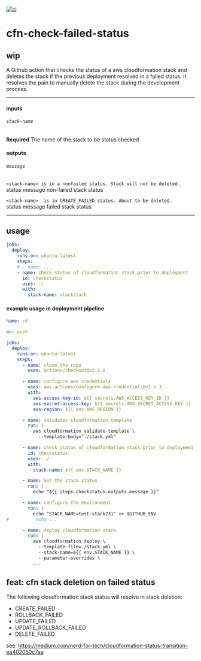 [![ci](https://github.com/Balou9/cfn-check-failed-status/workflows/ci/badge.svg)](https://github.com/Balou9/cfn-check-failed-status/actions)

# cfn-check-failed-status

## wip

A Github action that checks the status of a aws cloudformation stack and deletes the stack if the previous deployment resolved in a failed status. It resolves the pain to manually delete the stack during the development process.

---
#### inputs

###### `stack-name`

**Required** The name of the stack to be status checked

#### outputs

###### `message`

`<stack-name> is in a nonfailed status. Stack will not be deleted.`  
status message non-failed stack status

`<stack-name>  is in CREATE_FAILED status. About to be deleted.`   
status message failed stack status

---

## usage

```yml
jobs:
  deploy:
    runs-on: ubuntu-latest
    steps:  
    # - name: ...
    - name: check status of cloudformation stack prior to deployment
      id: checkstatus
      uses: ./
      with:
        stack-name: stackstack
```

#### example usage in deployment pipeline

```yml
name: cd

on: push

jobs:
  deploy:
    runs-on: ubuntu-latest
    steps:
      - name: clone the repo
        uses: actions/checkout@v2.5.0

      - name: configure aws credentials
        uses: aws-actions/configure-aws-credentials@v1.5.3
        with:
          aws-access-key-id: ${{ secrets.AWS_ACCESS_KEY_ID }}
          aws-secret-access-key: ${{ secrets.AWS_SECRET_ACCESS_KEY }}
          aws-region: ${{ env.AWS_REGION }}

      - name: validates cloudformation template
        run: |
          aws cloudformation validate-template \
            --template-body="./stack.yml"

      - name: check status of cloudformation stack prior to deployment
        id: checkstatus
        uses: ./
        with:
          stack-name: ${{ env.STACK_NAME }}

      - name: Get the stack status
        run: |
          echo "${{ steps.checkstatus.outputs.message }}"

      - name: configure the environment
        run: |
          echo "STACK_NAME=test-stack231" >> $GITHUB_ENV
#          echo ...

      - name: deploy cloudformation stack
        run: |
          aws cloudformation deploy \
            --template-file=./stack.yml \
            --stack-name=${{ env.STACK_NAME }} \
            --parameter-overrides \
          ...
```

## feat: cfn stack deletion on failed status

The following cloudformation stack status will resolve in stack deletion:

- CREATE_FAILED
- ROLLBACK_FAILED
- UPDATE_FAILED
- UPDATE_ROLLBACK_FAILED
- DELETE_FAILED

see: https://medium.com/nerd-for-tech/cloudformation-status-transition-ea402050c7aa
